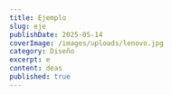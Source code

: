 ```yaml
---
title: Ejemplo
slug: eje
publishDate: 2025-05-14
coverImage: /images/uploads/lenovo.jpg
category: Diseño
excerpt: e
content: d﻿eas
published: true
---
```


